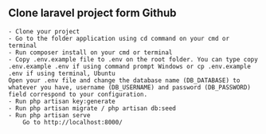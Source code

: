 ## Clone laravel project form Github 
    - Clone your project
    - Go to the folder application using cd command on your cmd or terminal
    - Run composer install on your cmd or terminal
    - Copy .env.example file to .env on the root folder. You can type copy .env.example .env if using command prompt Windows or cp .env.example .env if using terminal, Ubuntu
    Open your .env file and change the database name (DB_DATABASE) to whatever you have, username (DB_USERNAME) and password (DB_PASSWORD) field correspond to your configuration.
    - Run php artisan key:generate
    - Run php artisan migrate / php artisan db:seed
    - Run php artisan serve
        Go to http://localhost:8000/
